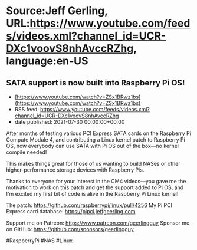 # Source:Jeff Gerling, URL:https://www.youtube.com/feeds/videos.xml?channel_id=UCR-DXc1voovS8nhAvccRZhg, language:en-US

## SATA support is now built into Raspberry Pi OS!
 - [https://www.youtube.com/watch?v=ZSx1BRwz1bs](https://www.youtube.com/watch?v=ZSx1BRwz1bs)
 - RSS feed: https://www.youtube.com/feeds/videos.xml?channel_id=UCR-DXc1voovS8nhAvccRZhg
 - date published: 2021-07-30 00:00:00+00:00

After months of testing various PCI Express SATA cards on the Raspberry Pi Compute Module 4, and contributing a Linux kernel patch to Raspberry Pi OS, now everybody can use SATA with Pi OS out of the box—no kernel compile needed!

This makes things great for those of us wanting to build NASes or other higher-performance storage devices with Raspberry Pis.

Thanks to everyone for your interest in the CM4 videos—you gave me the motivation to work on this patch and get the support added to Pi OS, and I'm excited my first bit of code is alive in the Raspberry Pi Linux kernel!

The patch: https://github.com/raspberrypi/linux/pull/4256
My Pi PCI Express card database: https://pipci.jeffgeerling.com

Support me on Patreon: https://www.patreon.com/geerlingguy
Sponsor me on GitHub: https://github.com/sponsors/geerlingguy

#RaspberryPi #NAS #Linux

